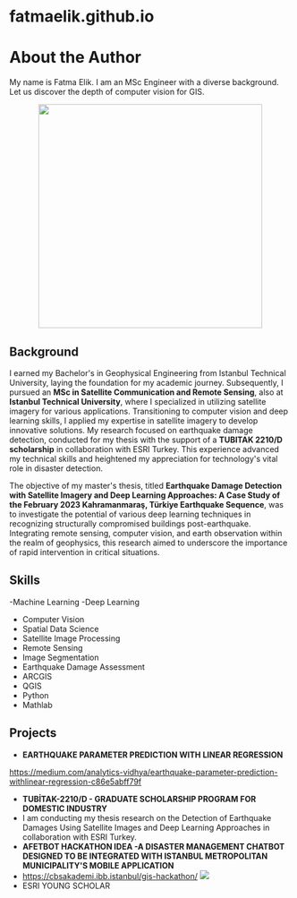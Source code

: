 # fatmaelik.github.io

# About the Author
My name is Fatma Elik. I am an MSc Engineer with a diverse background. Let us discover the depth of computer vision for GIS.
<div style="text-align:center;">
<img src="https://cdn.dribbble.com/users/974517/screenshots/8127243/media/db3a48e5348b8fe01112146deae5faaf.gif" width="400" height="400" />
</div>

## Background
I earned my Bachelor's in Geophysical Engineering from Istanbul Technical University, laying the foundation for my academic journey. Subsequently, I pursued an **MSc in Satellite Communication and Remote Sensing**, also at **Istanbul Technical University**, where I specialized in utilizing satellite imagery for various applications. Transitioning to computer vision and deep learning skills, I applied my expertise in satellite imagery to develop innovative solutions. My research focused on earthquake damage detection, conducted for my thesis with the support of a **TUBITAK 2210/D scholarship** in collaboration with ESRI Turkey. This experience  advanced my technical skills and heightened my appreciation for technology's vital role in disaster detection.

The objective of my master's thesis, titled **Earthquake Damage Detection with Satellite Imagery and Deep Learning Approaches: A Case Study of the February 2023 Kahramanmaraş, Türkiye Earthquake Sequence**, was to investigate the potential of various deep learning techniques in recognizing structurally compromised buildings post-earthquake. Integrating remote sensing, computer vision, and earth observation within the realm of geophysics, this research aimed to underscore the importance of rapid intervention in critical situations.

## Skills
-Machine Learning
-Deep Learning
- Computer Vision
- Spatial Data Science
- Satellite Image Processing
- Remote Sensing
- Image Segmentation
- Earthquake Damage Assessment
- ARCGIS
- QGIS
- Python
- Mathlab

## Projects
- **EARTHQUAKE PARAMETER PREDICTION WITH LINEAR REGRESSION**
  
 https://medium.com/analytics-vidhya/earthquake-parameter-prediction-withlinear-regression-c86e5abff79f
- **TUBİTAK-2210/D - GRADUATE SCHOLARSHIP PROGRAM FOR DOMESTIC INDUSTRY**
- I am conducting my thesis research on the Detection of Earthquake Damages Using Satellite Images and Deep Learning Approaches in collaboration with
ESRI Turkey.
- **AFETBOT HACKATHON IDEA -A DISASTER MANAGEMENT CHATBOT DESIGNED TO BE INTEGRATED WITH ISTANBUL METROPOLITAN MUNICIPALITY'S MOBILE APPLICATION**
- https://cbsakademi.ibb.istanbul/gis-hackathon/
![](https://cbsakademi.ibb.istanbul/wp-content/uploads/2023/12/WhatsApp-Image-2023-12-18-at-12.04.01.jpeg)
- ESRI YOUNG SCHOLAR

